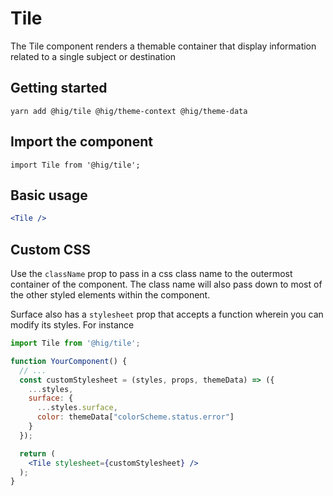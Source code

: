 # Tile

The Tile component renders a themable container that display information related to a single subject or destination

## Getting started

```
yarn add @hig/tile @hig/theme-context @hig/theme-data
```

## Import the component

```
import Tile from '@hig/tile';
```

## Basic usage

```jsx
<Tile />
```
## Custom CSS

Use the `className` prop to pass in a css class name to the outermost container of the component. The class name will also pass down to most of the other styled elements within the component.

Surface also has a `stylesheet` prop that accepts a function wherein you can modify its styles. For instance

```jsx
import Tile from '@hig/tile';

function YourComponent() {
  // ...
  const customStylesheet = (styles, props, themeData) => ({
    ...styles,
    surface: {
      ...styles.surface,
      color: themeData["colorScheme.status.error"]
    }
  });

  return (
    <Tile stylesheet={customStylesheet} />
  );
}
```
